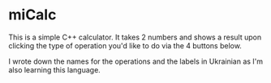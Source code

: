 # miCalc

This is a simple C++ calculator. 
It takes 2 numbers and shows a result upon clicking the type of operation you'd like to do via the 4 buttons below.

I wrote down the names for the operations and the labels in Ukrainian as I'm also learning this language.

